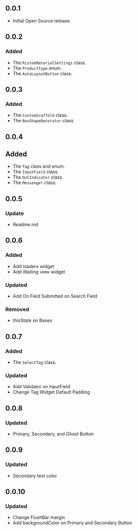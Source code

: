 ## 0.0.1
* Initial Open Source release.

## 0.0.2
### Added
* The `RistekMaterialSettings` class.
* The `ProductType` enum.  
* The `AutoLayoutButton` class.

## 0.0.3
### Added
* The `CustomScaffold` class.
* The `BoxShapeDecorator` class

## 0.0.4
## Added
* The `Tag` class and enum.
* The `InputField` class.
* The `DotIndicator` class.
* The `Messenger` class.

## 0.0.5
### Update
* Readme.md

## 0.0.6
### Added
* Add loaders widget
* Add Waiting view widget

### Updated
* Add On Field Submitted on Search Field

### Removed
* thisState on Bases

## 0.0.7
### Added
* The `SelectTag` class.

### Updated
* Add Validator on InputField
* Change Tag Widget Default Padding

## 0.0.8
### Updated
* Primary, Secondary, and Ghost Button

## 0.0.9
### Updated
* Secondary text color

## 0.0.10
### Updated
* Change FlushBar margin
* Add backgroundColor on Primary and Secondary Button
